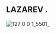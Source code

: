 ## LAZAREV .
![127 0 0 1_5501_](https://github.com/ABDUL-REHMAN345/Lazarev-Animated-Website/assets/113343795/e98d8d2c-d6c7-47b5-b9ef-4028ad6d09ef)
